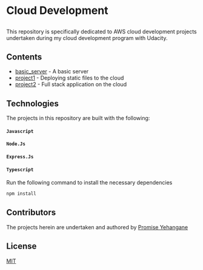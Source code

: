 # Cloud Development

##
This repository is specifically dedicated to AWS cloud development projects undertaken during my cloud development program with Udacity.

## Contents
* [basic_server](/basic_server) - A basic server
* [project1](/project1) - Deploying static files to the cloud
* [project2](/project2) - Full stack application on the cloud

## Technologies
The projects in this repository are built with the following:
#### `Javascript`
#### `Node.Js`
#### `Express.Js`
#### `Typescript`
Run the following command to install the necessary dependencies
```bash
npm install
```

## Contributors
The projects herein are undertaken and authored by [Promise Yehangane](https://github.com/nuel07)

## License
[MIT](https://choosealicense.com/license/mit/)